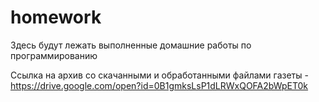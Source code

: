 # homework
Здесь будут лежать выполненные домашние работы по программированию

Ссылка на архив со скачанными и обработанными файлами газеты -  https://drive.google.com/open?id=0B1gmksLsP1dLRWxQOFA2bWpET0k
